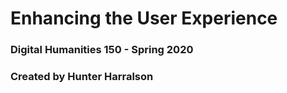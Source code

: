 # Enhancing the User Experience
### Digital Humanities 150 - Spring 2020
### Created by Hunter Harralson
